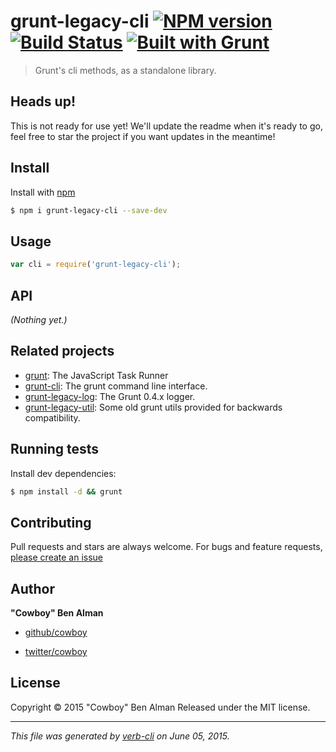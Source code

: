 # grunt-legacy-cli [![NPM version](https://badge.fury.io/js/grunt-legacy-cli.svg)](http://badge.fury.io/js/grunt-legacy-cli)  [![Build Status](https://travis-ci.org/gruntjs/grunt-legacy-cli.svg)](https://travis-ci.org/gruntjs/grunt-legacy-cli)  [![Built with Grunt](https://cdn.gruntjs.com/builtwith.png)](http://gruntjs.com/)

> Grunt's cli methods, as a standalone library.

## Heads up!

This is not ready for use yet! We'll update the readme when it's ready to go, feel free to star the project if you want updates in the meantime!

## Install

Install with [npm](https://www.npmjs.com/)

```sh
$ npm i grunt-legacy-cli --save-dev
```

## Usage

```js
var cli = require('grunt-legacy-cli');
```

## API

_(Nothing yet.)_

## Related projects

* [grunt](http://gruntjs.com/): The JavaScript Task Runner
* [grunt-cli](http://gruntjs.com/): The grunt command line interface.
* [grunt-legacy-log](http://gruntjs.com/): The Grunt 0.4.x logger.
* [grunt-legacy-util](http://gruntjs.com/): Some old grunt utils provided for backwards compatibility.

## Running tests

Install dev dependencies:

```sh
$ npm install -d && grunt
```

## Contributing

Pull requests and stars are always welcome. For bugs and feature requests, [please create an issue](https://github.com/gruntjs/grunt-legacy-cli/issues/new)

## Author

**"Cowboy" Ben Alman**

+ [github/cowboy](https://github.com/cowboy)
* [twitter/cowboy](http://twitter.com/cowboy)

## License

Copyright © 2015 "Cowboy" Ben Alman
Released under the MIT license.

***

_This file was generated by [verb-cli](https://github.com/assemble/verb-cli) on June 05, 2015._
